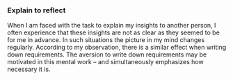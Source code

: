 ### Explain to reflect
When I am faced with the task to explain my insights to another person, I often experience that these insights are not as clear as they seemed to be for me in advance. In such situations the picture in my mind changes regularly. 
According to my observation, there is a similar effect when writing down requirements.
The aversion to  write down requirements may be motivated in this mental work – and simultaneously emphasizes how necessary it is.